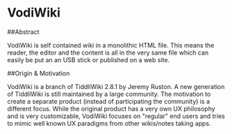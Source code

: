 # VodiWiki

##Abstract

VodiWiki is self contained wiki in a monolithic HTML file. 
This means the reader, the editor and the content is all in the very same file which 
can easily be put an an USB stick or published on a web site.

##Origin & Motivation

VodiWiki is a branch of TiddliWiki 2.8.1 by Jeremy Ruston. A new generation of TiddliWiki is still maintained by a large community.
The motivation to create a separate product (instead of participating the community) is a different focus. 
While the original product has a very own UX philosophy and is very customizable, VodiWiki focuses on "regular" end users and tries to 
mimic well known UX paradigms from other wikis/notes taking apps.

